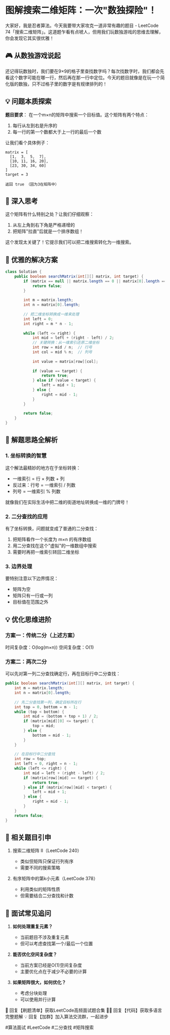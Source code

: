 # 图解搜索二维矩阵：一次"数独探险"！

大家好，我是忍者算法。今天我要带大家攻克一道非常有趣的题目 - LeetCode 74「搜索二维矩阵」。这道题乍看有点唬人，但用我们玩数独游戏的思维去理解，你会发现它其实很优雅！

## 🎮 从数独游戏说起

还记得玩数独时，我们要在9×9的格子里查找数字吗？每次找数字时，我们都会先看这个数字可能在哪一行，然后再在那一行中定位。今天的题目就像是在玩一个简化版的数独，只不过格子里的数字是有规律排列的！

## 💡 问题本质探索

**题目要求**：
在一个m×n的矩阵中搜索一个目标值。这个矩阵有两个特点：
1. 每行从左到右是升序的
2. 每一行的第一个数都大于上一行的最后一个数

让我们看个具体例子：
```
matrix = [
  [1,  3,  5,  7],
  [10, 11, 16, 20],
  [23, 30, 34, 60]
]
target = 3

返回 true （因为3在矩阵中）
```

## 🤔 深入思考

这个矩阵有什么特别之处？让我们仔细观察：
1. 从左上角到右下角是严格递增的
2. 把矩阵"拉直"后就是一个排序数组！

这个发现太关键了！它提示我们可以把二维搜索转化为一维搜索。

## 🚀 优雅的解决方案

```java
class Solution {
    public boolean searchMatrix(int[][] matrix, int target) {
        if (matrix == null || matrix.length == 0 || matrix[0].length == 0) {
            return false;
        }
        
        int m = matrix.length;
        int n = matrix[0].length;
        
        // 把二维坐标转换成一维来处理
        int left = 0;
        int right = m * n - 1;
        
        while (left <= right) {
            int mid = left + (right - left) / 2;
            // 关键转换：从一维索引还原二维坐标
            int row = mid / n;  // 行号
            int col = mid % n;  // 列号
            
            int value = matrix[row][col];
            
            if (value == target) {
                return true;
            } else if (value < target) {
                left = mid + 1;
            } else {
                right = mid - 1;
            }
        }
        
        return false;
    }
}
```

## 📝 解题思路全解析

### 1. 坐标转换的智慧
这个解法最精妙的地方在于坐标转换：
- 一维索引 = 行 × 列数 + 列
- 反过来：行号 = 一维索引 / 列数
- 列号 = 一维索引 % 列数

就像我们在实际生活中把二维的街道地址转换成一维的门牌号！

### 2. 二分查找的应用
有了坐标转换，问题就变成了普通的二分查找：
1. 把矩阵看作一个长度为 m×n 的有序数组
2. 用二分查找在这个"虚拟"的一维数组中搜索
3. 需要时再把一维索引转回二维坐标

### 3. 边界处理
要特别注意以下边界情况：
- 矩阵为空
- 矩阵只有一行或一列
- 目标值在范围之外

## 💡 优化思维进阶

### 方案一：传统二分（上述方案）
时间复杂度：O(log(m×n))
空间复杂度：O(1)

### 方案二：两次二分
可以先对第一列二分查找确定行，再在目标行中二分查找：
```java
public boolean searchMatrix(int[][] matrix, int target) {
    int m = matrix.length;
    int n = matrix[0].length;
    
    // 先二分查找第一列，确定目标所在行
    int top = 0, bottom = m - 1;
    while (top < bottom) {
        int mid = (bottom + top + 1) / 2;
        if (matrix[mid][0] <= target) {
            top = mid;
        } else {
            bottom = mid - 1;
        }
    }
    
    // 在目标行中二分查找
    int row = top;
    int left = 0, right = n - 1;
    while (left <= right) {
        int mid = left + (right - left) / 2;
        if (matrix[row][mid] == target) {
            return true;
        } else if (matrix[row][mid] < target) {
            left = mid + 1;
        } else {
            right = mid - 1;
        }
    }
    return false;
}
```

## 🎯 相关题目引申

1. 搜索二维矩阵 II（LeetCode 240）
   - 类似但矩阵只保证行列有序
   - 需要不同的搜索策略

2. 有序矩阵中的第k小元素（LeetCode 378）
   - 利用类似的矩阵性质
   - 但需要结合二分查找和计数

## 🌟 面试常见追问

1. **如何处理重复元素？**
   - 当前题目不涉及重复元素
   - 但可以考虑查找第一个/最后一个位置

2. **能否优化空间复杂度？**
   - 当前方案已经是O(1)空间复杂度
   - 主要优化点在于减少不必要的计算

3. **如果矩阵很大，如何优化？**
   - 考虑分块处理
   - 可以使用并行计算



🎁 回复【刷题清单】获取LeetCode高频面试题合集
🧑‍💻 回复【代码】获取多语言完整题解
💡 回复【加群】加入算法交流群，一起进步

#算法面试 #LeetCode #二分查找 #矩阵搜索
